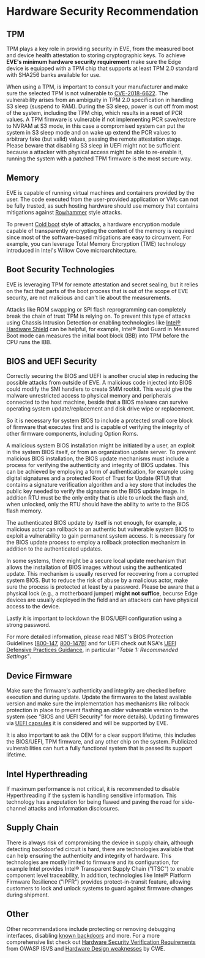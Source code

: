 # Hardware Security Recommendation

## TPM

TPM plays a key role in providing security in EVE, from the measured boot and device health attestation to storing cryptographic keys. To achieve **EVE's minimum hardware security requirement** make sure the Edge device is equipped with a TPM chip that supports at least TPM 2.0 standard with SHA256 banks available for use.

When using a TPM, is important to consult your manufacturer and make sure the selected TPM is not vulnerable to [CVE-2018-6622](https://nvd.nist.gov/vuln/detail/CVE-2018-6622). The vulnerability arises from an ambiguity in TPM 2.0 specification in handling S3 sleep (suspend to RAM). During the S3 sleep, power is cut off from most of the system, including the TPM chip, which results in a reset of PCR values. A TPM firmware is vulnerable if not implementing PCR save/restore to NVRAM at S3 mode, in this case a compromised system can put the system in S3 sleep mode and on wake up extend the PCR values to arbitrary fake (but valid) values, passing the remote attestation stage. Please beware that disabling S3 sleep in UEFI might not be sufficient because a attacker with physical access might be able to re-enable it, running the system with a patched TPM firmware is the most secure way.

## Memory

EVE is capable of running virtual machines and containers provided by the user. The code executed from the user-provided application or VMs can not be fully trusted, as such hosting hardware should use memory that contains mitigations against [Rowhammer](https://www.wikiwand.com/en/Row_hammer) style attacks.

To prevent [Cold boot](https://www.wikiwand.com/en/Cold_boot_attack) style of attacks, a hardware encryption module capable of transparently encrypting the content of the memory is required since most of the software-based mitigations are easy to circumvent. For example, you can leverage Total Memory Encryption (TME) technology introduced in Intel's Willow Cove microarchitecture.

## Boot Security Technologies

EVE is leveraging TPM for remote attestation and secret sealing, but it relies on the fact that parts of the boot process that is out of the scope of EVE security, are not malicious and can't lie about the measurements.

Attacks like ROM swapping or SPI flash reprogramming can completely break the chain of trust TPM is relying on. To prevent this type of attacks using Chassis Intrusion Detection or enabling technologies like [Intel® Hardware Shield](https://www.intel.com/content/www/us/en/architecture-and-technology/hardware-shield-vpro-platform-security-paper.html) can be helpful, for example, Intel® Boot Guard in Measured Boot mode can measures the initial boot block (IBB) into TPM before the CPU runs the IBB.

## BIOS and UEFI Security

Correctly securing the BIOS and UEFI is another crucial step in reducing the possible attacks from outside of EVE. A malicious code injected into BIOS could modify the SMI handlers to create SMM rootkit. This would give the malware unrestricted access to physical memory and peripherals connected to the host machine, beside that a BIOS malware can survive operating system update/replacement and disk drive wipe or replacement.

So it is necessary for system BIOS to include a protected small core block of firmware that executes first and is capable of verifying the integrity of other firmware components, including Option Roms.

A malicious system BIOS installation might be initiated by a user, an exploit in the system BIOS itself, or from an organization update server. To prevent malicious BIOS installation, the BIOS update mechanisms must include a process for verifying the authenticity and integrity of BIOS updates. This can be achieved by employing a form of authentication, for example using digital signatures and a protected Root of Trust for Update (RTU) that contains a signature verification algorithm and a key store that includes the public key needed to verify the signature on the BIOS update image. In addition RTU must be the only entity that is able to unlock the flash and, when unlocked, only the RTU should have the ability to write to the BIOS flash memory.

The authenticated BIOS update by itself is not enough, for example, a malicious actor can rollback to an authentic but vulnerable system BIOS to exploit a vulnerability to gain permanent system access. It is necessary for the BIOS update process to employ a rollback protection mechanism in addition to the authenticated updates.

In some systems, there might be a secure local update mechanism that allows the installation of BIOS images without using the authenticated update. This mechanism is usually reserved for recovering from a corrupted system BIOS. But to reduce the risk of abuse by a malicious actor, make sure the process is protected at least by a password. Please be aware that a physical lock (e.g., a motherboard jumper) **might not suffice**, becurse Edge devices are usually deployed in the field and an attackers can have physical access to the device.

Lastly it is important to lockdown the BIOS/UEFI configuration using a strong password.

 For more detailed information, please read NIST's BIOS Protection Guidelines [[800-147](https://nvlpubs.nist.gov/nistpubs/Legacy/SP/nistspecialpublication800-147.pdf), [800-147B](https://nvlpubs.nist.gov/nistpubs/specialpublications/nist.sp.800-147b.pdf)] and for UEFI check out NSA's [UEFI Defensive Practices Guidance](https://www.nsa.gov/portals/75/documents/what-we-do/cybersecurity/professional-resources/ctr-uefi-defensive-practices-guidance.pdf), in particular *"Table 1: Recommended Settings"*.

## Device Firmware

Make sure the firmware's authenticity and integrity are checked before execution and during update. Update the firmwares to the latest available version and make sure the implementation has mechanisms like rollback protection in place to prevent flashing an older vulnerable version to the system (see "BIOS and UEFI Security" for more details). Updating firmwares via [UEFI capsules](https://github.com/fwupd/fwupd) it is considered and will be supported by EVE.

It is also important to ask the OEM for a clear support lifetime, this includes the BIOS/UEFI, TPM firmware, and any other chip on the system. Publicized vulnerabilities can hurt a fully functional system that is passed its support lifetime.

## Intel Hyperthreading

If maximum performance is not critical, it is recommended to disable Hyperthreading if the system is handling sensitive information. This technology has a reputation for being flawed and paving the road for side-channel attacks and information disclosures.

## Supply Chain

There is always risk of compromising the device in supply chain, although detecting backdoor'ed circuit is hard, there are technologies available that can help ensuring the authenticity and integrity of hardware. This technologies are mostly limited to firmware and its configuration, for example Intel provides Intel® Transparent Supply Chain ("ITSC") to enable component level traceability, In addition, technologies like Intel® Platform Firmware Resilience ("IPFR") provides protect-in-transit feature, allowing customers to lock and unlock systems to guard against firmware changes during shipment.

## Other

Other recommendations include protecting or removing debugging interfaces, disabling [known backdoors](https://bios-pw.org/) and more. For a more comprehensive list check out [Hardware Security Verification Requirements](https://github.com/OWASP/IoT-Security-Verification-Standard-ISVS/blob/master/en/V5-Hardware_Platform_Requirements.md#security-verification-requirements) from OWASP ISVS and [Hardware Design weaknesses](https://cwe.mitre.org/data/definitions/1194.html) by CWE.

